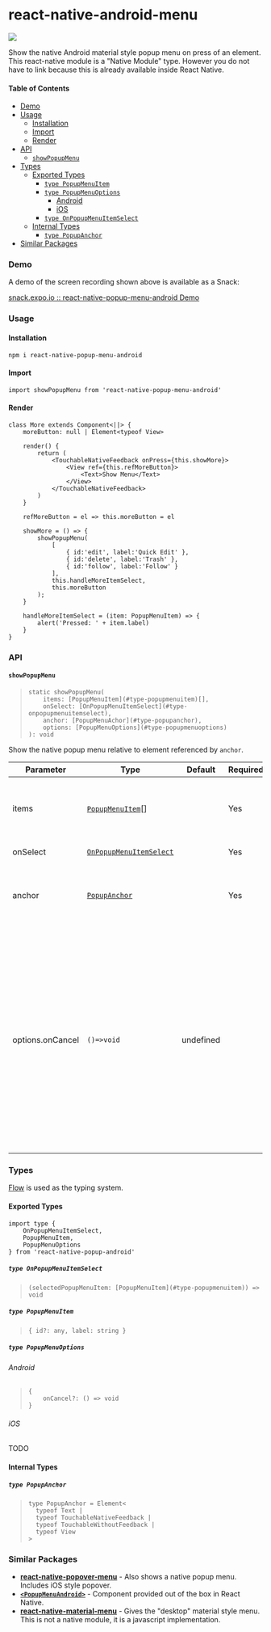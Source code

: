 # react-native-android-menu

![](https://github.com/Noitidart/react-native-popup-menu-android/blob/master/screenshots/demo.gif)

Show the native Android material style popup menu on press of an element. This react-native module is a "Native Module" type. However you do not have to link because this is already available inside React Native.

#### Table of Contents

- [Demo](#demo)
- [Usage](#usage)
  - [Installation](#installation)
  - [Import](#import)
  - [Render](#render)
- [API](#api)
  - [`showPopupMenu`](#showpopupmenu)
- [Types](#types)
  - [Exported Types](#exported-types)
    - [`type PopupMenuItem`](#type-popupmenuitem)
    - [`type PopupMenuOptions`](#type-popupmenuoptions)
      - [Android](#android)
      - [iOS](#ios)
    - [`type OnPopupMenuItemSelect`](#type-onpopupmenuitemselect)
  - [Internal Types](#internal-types)
    - [`type PopupAnchor`](#type-popupanchor)
- [Similar Packages](#similar-packages)

### Demo

A demo of the screen recording shown above is available as a Snack:

[snack.expo.io :: react-native-popup-menu-android Demo](https://snack.expo.io/@noitsnack/react-native-popup-menu-android-demo)

### Usage

#### Installation

    npm i react-native-popup-menu-android

#### Import

    import showPopupMenu from 'react-native-popup-menu-android'

#### Render

    class More extends Component<||> {
        moreButton: null | Element<typeof View>

        render() {
            return (
                <TouchableNativeFeedback onPress={this.showMore}>
                    <View ref={this.refMoreButton}>
                        <Text>Show Menu</Text>
                    </View>
                </TouchableNativeFeedback>
            )
        }

        refMoreButton = el => this.moreButton = el

        showMore = () => {
            showPopupMenu(
                [
                    { id:'edit', label:'Quick Edit' },
                    { id:'delete', label:'Trash' },
                    { id:'follow', label:'Follow' }
                ],
                this.handleMoreItemSelect,
                this.moreButton
            );
        }

        handleMoreItemSelect = (item: PopupMenuItem) => {
            alert('Pressed: ' + item.label)
        }
    }


### API

#### `showPopupMenu`

>     static showPopupMenu(
>         items: [PopupMenuItem](#type-popupmenuitem)[],
>         onSelect: [OnPopupMenuItemSelect](#type-onpopupmenuitemselect),
>         anchor: [PopupMenuAchor](#type-popupanchor),
>         options: [PopupMenuOptions](#type-popupmenuoptions)
>     ): void

Show the native popup menu relative to element referenced by `anchor`.

| Parameter        | Type                                                   | Default   | Required | Description                                                                                                                                                                                                                          |
|------------------|--------------------------------------------------------|-----------|----------|--------------------------------------------------------------------------------------------------------------------------------------------------------------------------------------------------------------------------------------|
| items            | [`PopupMenuItem`](#type-popupmenuitem)[]               |           | Yes      | Array of strings that are offered as autocomplete suggestions.                                                                                                                                                                       |
| onSelect         | [`OnPopupMenuItemSelect`](#type-onpopupmenuitemselect) |           | Yes      | A callback that gets                                                                                                                                                                                                                 |
| anchor           | [`PopupAnchor`](#type-popupanchor)                     |           | Yes      | A ref to the element from which the menu should be positioned on.                                                                                                                                                                    |
| options.onCancel | `()=>void`                                             | undefined |          | A callback that triggered by user when he dismisses the popup due to (1) hits the hardware back button, or (2) presses outside of the popup menu. This callback is also triggered if an error occurs in trying to display the popup. |

### Types

[Flow](http://flow.org/) is used as the typing system.

#### Exported Types

    import type {
        OnPopupMenuItemSelect,
        PopupMenuItem,
        PopupMenuOptions
    } from 'react-native-popup-android'

##### `type OnPopupMenuItemSelect`

>     (selectedPopupMenuItem: [PopupMenuItem](#type-popupmenuitem)) => void

##### `type PopupMenuItem`

>     { id?: any, label: string }

##### `type PopupMenuOptions`

###### Android

>     {
>         onCancel?: () => void
>     }

###### iOS

TODO


#### Internal Types

##### `type PopupAnchor`

>     type PopupAnchor = Element<
>       typeof Text |
>       typeof TouchableNativeFeedback |
>       typeof TouchableWithoutFeedback |
>       typeof View
>     >

### Similar Packages

* [**react-native-popover-menu**](https://github.com/prscX/react-native-popover-menu) - Also shows a native popup menu. Includes iOS style popover.
* [**`<PopupMenuAndroid>`**](https://github.com/facebook/react-native/pull/14581#issue-126176285) - Component provided out of the box in React Native.
* [**react-native-material-menu**](https://github.com/mxck/react-native-material-menu) - Gives the "desktop" material style menu. This is not a native module, it is a javascript implementation.

